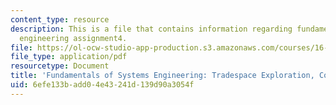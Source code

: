 ```yaml
---
content_type: resource
description: This is a file that contains information regarding fundamentals of systems
  engineering assignment4.
file: https://ol-ocw-studio-app-production.s3.amazonaws.com/courses/16-842-fundamentals-of-systems-engineering-fall-2015/6efe133badd04e43241d139d90a3054f_MIT16_842F15_Assignment4.pdf
file_type: application/pdf
resourcetype: Document
title: 'Fundamentals of Systems Engineering: Tradespace Exploration, Concept Selection'
uid: 6efe133b-add0-4e43-241d-139d90a3054f
---
```

